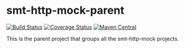 <!---
Copyright 2016 Karl Bennett

Licensed under the Apache License, Version 2.0 (the "License");
you may not use this file except in compliance with the License.
You may obtain a copy of the License at

    http://www.apache.org/licenses/LICENSE-2.0

Unless required by applicable law or agreed to in writing, software
distributed under the License is distributed on an "AS IS" BASIS,
WITHOUT WARRANTIES OR CONDITIONS OF ANY KIND, either express or implied.
See the License for the specific language governing permissions and
limitations under the License.
-->
smt-http-mock-parent
===========
[![Build Status](https://travis-ci.org/shiver-me-timbers/smt-http-mock-parent.svg)](https://travis-ci.org/shiver-me-timbers/smt-http-mock-parent) [![Coverage Status](https://coveralls.io/repos/shiver-me-timbers/smt-http-mock-parent/badge.svg?branch=master&service=github)](https://coveralls.io/github/shiver-me-timbers/smt-http-mock-parent?branch=master) [![Maven Central](https://maven-badges.herokuapp.com/maven-central/com.github.shiver-me-timbers/smt-http-mock-parent/badge.svg)](https://maven-badges.herokuapp.com/maven-central/com.github.shiver-me-timbers/smt-http-mock-parent/)

This is the parent project that groups all the smt-http-mock projects.
